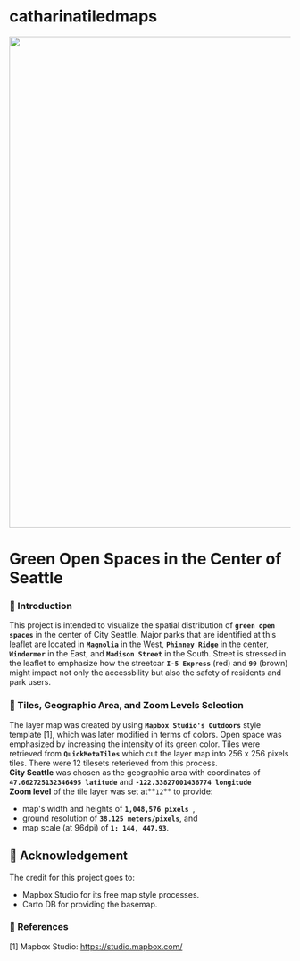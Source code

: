 # catharinatiledmaps
<img src="https://github.com/catharinadepari/catharinatile/blob/master/tiles/lab4.jpg" width='880'> <br>

# Green Open Spaces in the Center of Seattle<br>
### :newspaper: Introduction
This project is intended to visualize the spatial distribution of **`green open spaces`** in the center of City Seattle.  Major parks that are identified at this leaflet are located in **`Magnolia`** in the West, **`Phinney Ridge`** in the center, **`Windermer`** in the East, and **`Madison Street`** in the South. Street is stressed in the leaflet to emphasize how the streetcar **`I-5 Express`** (red) and **`99`** (brown) might impact not only the accessbility but also the safety of residents and park users.<br>

### :hammer: Tiles, Geographic Area, and Zoom Levels Selection
The layer map was created by using **`Mapbox Studio's Outdoors`** style template [1], which was later modified in terms of colors. Open space was emphasized by increasing the intensity of its green color. Tiles were retrieved from **`QuickMetaTiles`** which cut the layer map into 256 x 256 pixels tiles. There were 12 tilesets reterieved from this process. <br>
**City Seattle** was chosen as the geographic area with coordinates of **`47.662725132346495 latitude`** and **`-122.33827001436774 longitude`** <br>
**Zoom level** of the tile layer was set at**`12`** to provide:
- map's width and heights of  **`1,048,576 pixels `**,
- ground resolution of  **`38.125 meters/pixels`**, and
- map scale (at 96dpi) of **`1: 144, 447.93`**.

## :flags: Acknowledgement
The credit for this project goes to:
- Mapbox Studio for its free map style processes.
- Carto DB for providing the basemap.

### :link: References <br>
[1] Mapbox Studio:  <https://studio.mapbox.com/> <br>
